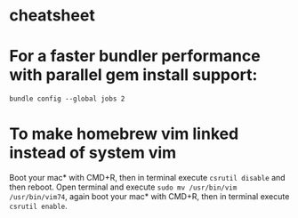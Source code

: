 # cheatsheet
# For a faster bundler performance with parallel gem install support:
`bundle config --global jobs 2`
# To make homebrew vim linked instead of system vim
Boot your mac* with CMD+R, then in terminal execute `csrutil disable` and then reboot. Open terminal and execute `sudo mv /usr/bin/vim /usr/bin/vim74`, again boot your mac* with CMD+R, then in terminal execute `csrutil enable`.
